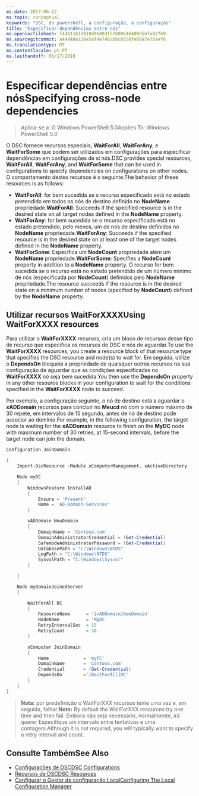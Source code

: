 ```yaml
---
ms.date: 2017-06-12
ms.topic: conceptual
keywords: "DSC, do powershell, a configuração, a configuração"
title: "Especificar dependências entre nós"
ms.openlocfilehash: f4411161d819d96803f57600646409d5bfe827b9
ms.sourcegitcommit: a444406120e5af4e746cbbc0558fe89a7e78aef6
ms.translationtype: MT
ms.contentlocale: pt-PT
ms.lasthandoff: 01/17/2018
---
```

# <a name="specifying-cross-node-dependencies"></a><span data-ttu-id="0087e-103">Especificar dependências entre nós</span><span class="sxs-lookup"><span data-stu-id="0087e-103">Specifying cross-node dependencies</span></span>

> <span data-ttu-id="0087e-104">Aplica-se a: O Windows PowerShell 5.0</span><span class="sxs-lookup"><span data-stu-id="0087e-104">Applies To: Windows PowerShell 5.0</span></span>

<span data-ttu-id="0087e-105">O DSC fornece recursos especiais, **WaitForAll**, **WaitForAny**, e **WaitForSome** que podem ser utilizados em configurações para especificar dependências em configurações de si nós.</span><span class="sxs-lookup"><span data-stu-id="0087e-105">DSC provides special resources, **WaitForAll**, **WaitForAny**, and **WaitForSome** that can be used in configurations to specify dependencies on configurations on other nodes.</span></span> <span data-ttu-id="0087e-106">O comportamento destes recursos é o seguinte:</span><span class="sxs-lookup"><span data-stu-id="0087e-106">The behavior of these resources is as follows:</span></span>

* <span data-ttu-id="0087e-107">**WaitForAll**: for bem sucedida se o recurso especificado está no estado pretendido em todos os nós de destino definido no **NodeName** propriedade.</span><span class="sxs-lookup"><span data-stu-id="0087e-107">**WaitForAll**: Succeeds if the specified resource is in the desired state on all target nodes defined in the **NodeName** property.</span></span>
* <span data-ttu-id="0087e-108">**WaitForAny**: for bem sucedida se o recurso especificado está no estado pretendido, pelo menos, um de nós de destino definidos no **NodeName** propriedade.</span><span class="sxs-lookup"><span data-stu-id="0087e-108">**WaitForAny**: Succeeds if the specified resource is in the desired state on at least one of the target nodes defined in the **NodeName** property.</span></span>
* <span data-ttu-id="0087e-109">**WaitForSome**: Especifica um **NodeCount** propriedade além um **NodeName** propriedade.</span><span class="sxs-lookup"><span data-stu-id="0087e-109">**WaitForSome**: Specifies a **NodeCount** property in addition to a **NodeName** property.</span></span> <span data-ttu-id="0087e-110">O recurso for bem sucedida se o recurso está no estado pretendido de um número mínimo de nós (especificada por **NodeCount**) definidos pelo **NodeName** propriedade.</span><span class="sxs-lookup"><span data-stu-id="0087e-110">The resource succeeds if the resource is in the desired state on a minimum number of nodes (specified by **NodeCount**) defined by the **NodeName** property.</span></span> 

## <a name="using-waitforxxxx-resources"></a><span data-ttu-id="0087e-111">Utilizar recursos WaitForXXXX</span><span class="sxs-lookup"><span data-stu-id="0087e-111">Using WaitForXXXX resources</span></span>

<span data-ttu-id="0087e-112">Para utilizar o **WaitForXXXX** recursos, cria um bloco de recursos desse tipo de recurso que especifica os recursos de DSC e nós de aguardar.</span><span class="sxs-lookup"><span data-stu-id="0087e-112">To use the **WaitForXXXX** resources, you create a resource block of that resource type that specifies the DSC resource and node(s) to wait for.</span></span> <span data-ttu-id="0087e-113">Em seguida, utilize o **DependsOn** bloqueia a propriedade de quaisquer outros recursos na sua configuração de aguardar que as condições especificadas no **WaitForXXXX** nó seja bem sucedida.</span><span class="sxs-lookup"><span data-stu-id="0087e-113">You then use the **DependsOn** property in any other resource blocks in your configuration to wait for the conditions specified in the **WaitForXXXX** node to succeed.</span></span>

<span data-ttu-id="0087e-114">Por exemplo, a configuração seguinte, o nó de destino está a aguardar o **xADDomain** recursos para concluir no **Meucd** nó com o número máximo de 30 repete, em intervalos de 15 segundo, antes de nó de destino pode associar ao domínio.</span><span class="sxs-lookup"><span data-stu-id="0087e-114">For example, in the following configuration, the target node is waiting for the **xADDomain** resource to finish on the **MyDC** node with maximum number of 30 retries, at 15-second intervals, before the target node can join the domain.</span></span>

```powershell
Configuration JoinDomain

{
    Import-DscResource -Module xComputerManagement, xActiveDirectory

    Node myDC
    {
        WindowsFeature InstallAD
        {
            Ensure = 'Present' 
            Name = 'AD-Domain-Services' 
        }

        xADDomain NewDomain 
        { 
            DomainName = 'Contoso.com'            
            DomainAdministratorCredential = (Get-Credential)
            SafemodeAdministratorPassword = (Get-Credential)
            DatabasePath = "C:\Windows\NTDS"
            LogPath = "C:\Windows\NTDS"
            SysvolPath = "C:\Windows\Sysvol"
        }

    }

    Node myDomainJoinedServer
    {

        WaitForAll DC
        {
            ResourceName      = '[xADDomain]NewDomain'
            NodeName          = 'MyDC'
            RetryIntervalSec  = 15
            RetryCount        = 30
        }

        xComputer JoinDomain
        {
            Name             = 'myPC'
            DomainName       = 'Contoso.com'
            Credential       = (Get-Credential)
            DependsOn        ='[WaitForAll]DC'
        }
    }
}
```

><span data-ttu-id="0087e-115">**Nota:** por predefinição o WaitForXXX recursos tente uma vez e, em seguida, falhar.</span><span class="sxs-lookup"><span data-stu-id="0087e-115">**Note:** By default the WaitForXXX resources try one time and then fail.</span></span> <span data-ttu-id="0087e-116">Embora não seja necessário, normalmente, irá querer Especifique um intervalo entre tentativas e uma contagem.</span><span class="sxs-lookup"><span data-stu-id="0087e-116">Although it is not required, you will typically want to specify a retry interval and count.</span></span>

## <a name="see-also"></a><span data-ttu-id="0087e-117">Consulte Também</span><span class="sxs-lookup"><span data-stu-id="0087e-117">See Also</span></span>
* [<span data-ttu-id="0087e-118">Configurações de DSC</span><span class="sxs-lookup"><span data-stu-id="0087e-118">DSC Configurations</span></span>](configurations.md)
* [<span data-ttu-id="0087e-119">Recursos de DSC</span><span class="sxs-lookup"><span data-stu-id="0087e-119">DSC Resources</span></span>](resources.md)
* [<span data-ttu-id="0087e-120">Configurar o Gestor de configuração Local</span><span class="sxs-lookup"><span data-stu-id="0087e-120">Configuring The Local Configuration Manager</span></span>](metaConfig.md)

